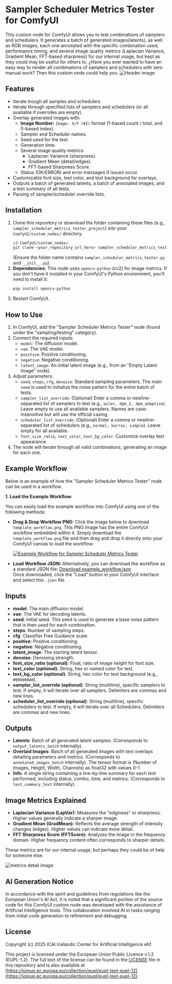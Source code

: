 # Sampler Scheduler Metrics Tester for ComfyUI

This custom node for ComfyUI allows you to test combinations of samplers and schedulers. It generates a batch of generated images(latents), as well as RGB images, each one annotated with the specific combination used, performance timing, and several image quality metrics (Laplacian Variance, Gradient Mean, FFT-based sharpness) for our internal usage, but kept as they could may be useful for others to.
¿Have you ever wanted to have an easy way to render all combinations of samplers and schedulers with zero manual work? Then this custom node could help you. 
![Header image](images/front.png)

## Features

* Iterate trough all samples and schedulers
* Iterate through specified lists of samplers and schedulers (or all available if overrides are empty).
* Overlay generated images with:
    * **Image Number:** `Image: X/Y (#Z)` format (1-based count / total, and 0-based index).
    * Sampler and Scheduler names.
    * Seed used for the test.
    * Generation time.
    * Several image quality metrics:
        * Laplacian Variance (sharpness).
        * Gradient Mean (detail/edges).
        * FFT-based Sharpness Score.
    * Status (OK/ERROR) and error messages if issues occur.
* Customizable font size, text color, and text background for overlays.
* Outputs a batch of generated latents, a batch of annotated images, and a text summary of all tests.
* Parsing of sampler/scheduler override lists.

## Installation

1.  Clone this repository or download the folder containing these files (e.g., `sampler_scheduler_metrics_tester_project`) into your `ComfyUI/custom_nodes/` directory.
    ```bash
    cd ComfyUI/custom_nodes/
    git clone <your_repository_url_here> sampler_scheduler_metrics_tester_project # Or your chosen folder name
    ```
    (Ensure the folder name contains `sampler_scheduler_metrics_tester.py` and `__init__.py`).
2.  **Dependencies:** This node uses `opencv-python` (cv2) for image metrics. If you don't have it installed in your ComfyUI's Python environment, you'll need to install it:
    ```bash
    pip install opencv-python
    ```
3.  Restart ComfyUI.

## How to Use

1.  In ComfyUI, add the "Sampler Scheduler Metrics Tester" node (found under the "sampling/testing" category).
2.  Connect the required inputs:
    * `model`: The diffusion model.
    * `vae`: The VAE model.
    * `positive`: Positive conditioning.
    * `negative`: Negative conditioning.
    * `latent_image`: An initial latent image (e.g., from an "Empty Latent Image" node).
3.  Adjust parameters:
    * `seed`, `steps`, `cfg`, `denoise`: Standard sampling parameters. The main `seed` is used to initialize the noise pattern for the entire batch of tests.
    * `sampler_list_override`: (Optional) Enter a comma or newline-separated list of samplers to test (e.g., `euler, dpm_2, dpm_adaptive`). Leave empty to use all available samplers. Names are case-insensitive but will use the official casing.
    * `scheduler_list_override`: (Optional) Enter a comma or newline-separated list of schedulers (e.g., `normal, karras, simple`). Leave empty for all available.
    * `font_size_ratio`, `text_color`, `text_bg_color`: Customize overlay text appearance.
4.  The node will iterate through all valid combinations, generating an image for each one.

## Example Workflow

Below is an example of how the "Sampler Scheduler Metrics Tester" node can be used in a workflow.

**1. Load the Example Workflow:**

You can easily load the example workflow into ComfyUI using one of the following methods:

* **Drag & Drop Workflow PNG:**
    Click the image below to download `template_workflow.png`. This PNG image has the entire ComfyUI workflow embedded within it. Simply download the `template_workflow.png` file and then drag and drop it directly onto your ComfyUI canvas to load the workflow.

    [![Example Workflow for Sampler Scheduler Metrics Tester](workflows/workflow.png)](workflows/workflow.png)    

* **Load Workflow JSON:**
    Alternatively, you can download the workflow as a standard JSON file:
    [Download example_workflow.json](workflows/workflow.json)   
    Once downloaded, click the "Load" button in your ComfyUI interface and select this `.json` file.

## Inputs

* **model**: The main diffusion model.
* **vae**: The VAE for decoding latents.
* **seed**: Initial seed. This seed is used to generate a base noise pattern that is then used for each combination.
* **steps**: Number of sampling steps.
* **cfg**: Classifier Free Guidance scale.
* **positive**: Positive conditioning.
* **negative**: Negative conditioning.
* **latent_image**: The starting latent tensor.
* **denoise**: Denoising strength.
* **font_size_ratio (optional)**: Float, ratio of image height for font size.
* **text_color (optional)**: String, hex or named color for text.
* **text_bg_color (optional)**: String, hex color for text background (e.g., `#000000A0`).
* **sampler_list_override (optional)**: String (multiline), specific samplers to test. If empty, it will iterate over all samplers. Delimiters are commas and new lines.
* **scheduler_list_override (optional)**: String (multiline), specific schedulers to test. If empty, it will iterate over all Schedulers. Delimiters are commas and new lines.

## Outputs

* **Latents**: Batch of all generated latent samples. (Corresponds to `output_latents_batch` internally).
* **Overlaid Images**: Batch of all generated images with text overlays detailing parameters and metrics. (Corresponds to `annotated_images_batch` internally). The tensor format is (Number of Images, Height, Width, Channels) as float32 with values 0-1.
* **Info**: A single string containing a line-by-line summary for each test performed, including status, combo, time, and metrics. (Corresponds to `test_summary_text` internally).

## Image Metrics Explained

* **Laplacian Variance (LapVar):** Measures the "edginess" or sharpness. Higher values generally indicate a sharper image.
* **Gradient Mean (GradMean):** Reflects the average strength of intensity changes (edges). Higher values can indicate more detail.
* **FFT Sharpness Score (FFTScore):** Analyzes the image in the frequency domain. Higher frequency content often corresponds to sharper details.

These metrics are for our internal usage, but perhaps they could be of help for someone else.

![metrics detail image](images/detail1.png)

## AI Generation Notice

In accordance with the spirit and guidelines from regulations like the European Union's AI Act, it is noted that a significant portion of the source code for this ComfyUI custom node was developed with the assistance of Artificial Intelligence tools. This collaboration involved AI in tasks ranging from initial code generation to refinement and debugging.

## License

Copyright (c) 2025 ICAI Icelandic Center for Artificial Intelligence ehf.

This project is licensed under the European Union Public Licence v.1.2 (EUPL-1.2). The full text of the license can be found in the [LICENSE](LICENSE) file in this repository and is also available at [https://joinup.ec.europa.eu/collection/eupl/eupl-text-eupl-12](https://joinup.ec.europa.eu/collection/eupl/eupl-text-eupl-12).

